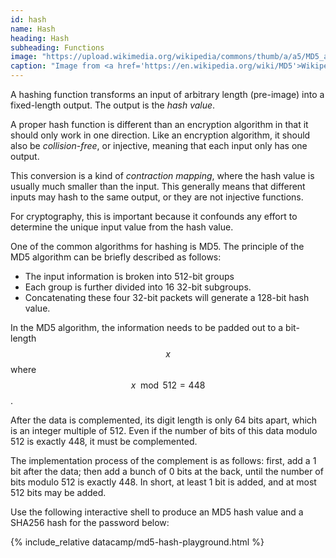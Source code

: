 ```yaml
---
id: hash
name: Hash
heading: Hash
subheading: Functions
image: "https://upload.wikimedia.org/wikipedia/commons/thumb/a/a5/MD5_algorithm.svg/1280px-MD5_algorithm.svg.png"
caption: "Image from <a href='https://en.wikipedia.org/wiki/MD5'>Wikipedia</a>"
---
```


A hashing function transforms an input of arbitrary length (pre-image) into a fixed-length output. The output is the _hash value_.

A proper hash function is different than an encryption algorithm in that it should only work in one direction. Like an encryption algorithm, it should also be _collision-free_, or injective, meaning that each input only has one output.

This conversion is a kind of _contraction mapping_, where the hash value is usually much smaller than the input. This generally means that different inputs may hash to the same output, or they are not injective functions.

For cryptography, this is important because it confounds any effort to determine the unique input value from the hash value.

One of the common algorithms for hashing is MD5. The principle of the MD5 algorithm can be briefly described as follows:

* The input information is broken into 512-bit groups
* Each group is further divided into 16 32-bit subgroups.
* Concatenating these four 32-bit packets will generate a 128-bit hash value.

In the MD5 algorithm, the information needs to be padded out to a bit-length $$ x $$ where $$ x \mod 512 = 448 $$.

After the data is complemented, its digit length is only 64 bits apart, which is an integer multiple of 512. Even if the number of bits of this data modulo 512 is exactly 448, it must be complemented.

The implementation process of the complement is as follows: first, add a 1 bit after the data; then add a bunch of 0 bits at the back, until the number of bits modulo 512 is exactly 448. In short, at least 1 bit is added, and at most 512 bits may be added.

Use the following interactive shell to produce an MD5 hash value and a SHA256 hash for the password below:

{% include_relative datacamp/md5-hash-playground.html %}
